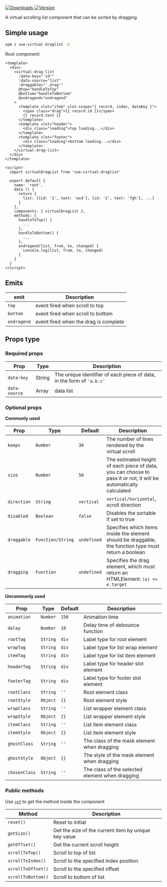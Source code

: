 <p>
  <a href="https://npm-stat.com/charts.html?package=vue-virtual-draglist">
    <img alt="Downloads" src="https://img.shields.io/npm/dm/vue-virtual-draglist.svg">
  </a>
  <a href="https://www.npmjs.com/package/vue-virtual-draglist">
    <img alt="Version" src="https://img.shields.io/npm/v/vue-virtual-draglist.svg"/>
  </a>
</p>

A virtual scrolling list component that can be sorted by dragging



## Simple usage

```bash
npm i vue-virtual-draglist -D
```

Root component:
```vue
<template>
  <div>
    <virtual-drag-list
      :data-key="'id'"
      :data-source="list"
      :draggable="'.drag'"
      @top="handleToTop"
      @bottom="handleToBottom"
      @ondragend="ondragend"
    >
      <template slot="item" slot-scope="{ record, index, dataKey }">
        <span class="drag">{{ record.id }}</span>
        {{ record.text }}
      </template>
      <template slot="header">
        <div class="loading">top loading...</div>
      </template>
      <template slot="footer">
        <div class="loading">bottom loading...</div>
      </template>
    </virtual-drag-list>
  </div>
</template>

<script>
  import virtualDragList from 'vue-virtual-draglist'

  export default {
    name: 'root',
    data () {
      return {
        list: [{id: '1', text: 'asd'}, {id: '2', text: 'fgh'}, ...]
      }
    },
    components: { virtualDragList },
    methods: {
      handleToTop() {
        ...
      },
      handleToBottom() {
        ...
      },
      ondragend(list, from, to, changed) {
        console.log(list, from, to, changed)
      }
    }
  }
</script>
```
## Emits

| **emit** | **Description** |
|-------------|--------------|
| `top`       | event fired when scroll to top |
| `bottom`    | event fired when scroll to bottom |
| `ondragend` | event fired when the drag is complete |

## Props type

### Required props

| **Prop** | **Type**  | **Description** |
|------------------|-------------|------------------|
| `data-key`       | String      | The unique identifier of each piece of data, in the form of `'a.b.c'` |
| `data-source`    | Array       | data list  |

### Optional props

**Commonly used**

| **Prop**   | **Type**  | **Default** | **Description** |
| --------   | --------  | ----------- | --------------- |
| `keeps`    | `Number`  | `30`        | The number of lines rendered by the virtual scroll |
| `size`     | `Number`  | `50`        | The estimated height of each piece of data, you can choose to pass it or not, it will be automatically calculated |
| `direction`| `String`  | `vertical`  | `vertical/horizontal`, scroll direction |
| `disabled` | `Boolean` | `false`     | Disables the sortable if set to true |
| `draggable`| `Function/String` | `undefined`    | Specifies which items inside the element should be draggable, the function type must return a boolean |
| `dragging` | `Function`| `undefined` | Specifies the drag element, which must return an HTMLElement: `(e) => e.target` |


**Uncommonly used**

|  **Prop**    | **Type**   | **Default** | **Description** |
|  --------    | --------   | ----------- | --------------- |
| `animation`  | `Number`   | `150`       | Animation time |
| `delay`      | `Number`   | `10`        | Delay time of debounce function |
| `rootTag`    | `String`   | `div`       | Label type for root element |
| `wrapTag`    | `String`   | `div`       | Label type for list wrap element |
| `itemTag`    | `String`   | `div`       | Label type for list item element |
| `headerTag`  | `String`   | `div`       | Label type for header slot element |
| `footerTag`  | `String`   | `div`       | Label type for footer slot element |
| `rootClass`  | `String`   | `''`        | Root element class |
| `rootStyle`  | `Object`   | `{}`        | Root element style |
| `wrapClass`  | `String`   | `''`        | List wrapper element class |
| `wrapStyle`  | `Object`   | `{}`        | List wrapper element style |
| `itemClass`  | `String`   | `''`        | List item element class |
| `itemStyle`  | `Object`   | `{}`        | List item element style |
| `ghostClass` | `String`   | `''`        | The class of the mask element when dragging |
| `ghostStyle` | `Object`   | `{}`        | The style of the mask element when dragging |
| `chosenClass`| `String`   | `''`        | The class of the selected element when dragging |

### Public methods

Use <code><a href="https://vuejs.org/v2/guide/components-edge-cases.html#Accessing-Child-Component-Instances-amp-Child-Elements">ref</a></code> to get the method inside the component


| **Method**         | **Description** |
| ------------------ | --------------- |
| `reset()`          | Reset to initial |
| `getSize()`        | Get the size of the current item by unique key value |
| `getOffset()`      | Get the current scroll height |
| `scrollToTop()`    | Scroll to top of list |
| `scrollToIndex()`  | Scroll to the specified index position |
| `scrollToOffset()` | Scroll to the specified offset |
| `scrollToBottom()` | Scroll to bottom of list |
